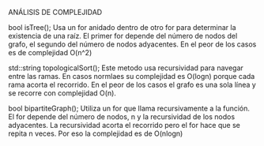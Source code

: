 ANÁLISIS DE COMPLEJIDAD

bool isTree(); 
  Usa un for anidado dentro de otro for para determinar la existencia de una raíz. El primer for depende del número de nodos del grafo, el segundo del número de nodos adyacentes. En el peor de los casos es de complejidad O(n^2)

std::string topologicalSort();
  Este metodo usa recursividad para navegar entre las ramas. En casos normlaes su complejidad es O(logn) porque cada rama acorta el recorrido. En el peor de los casos el grafo es una sola línea y se recorre con complejidad O(n).

bool bipartiteGraph();
  Utiliza un for que llama recursivamente a la función. El for depende del número de nodos, n y la recursividad de los nodos adyacentes. La recursividad acorta el recorrido pero el for hace que se repita n veces. Por eso la complejidad es de O(nlogn)